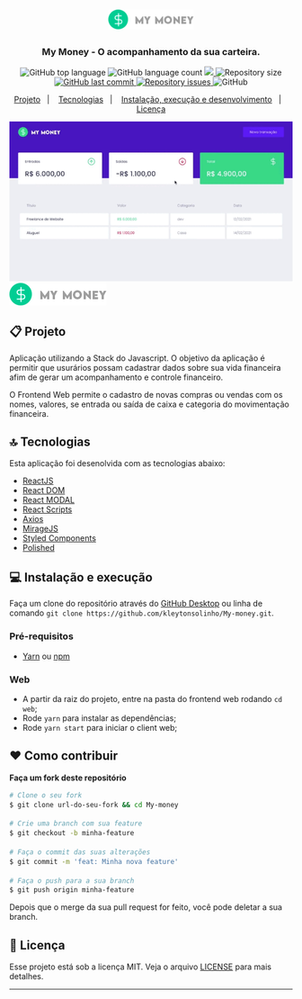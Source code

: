 <h1 align="center">
  <img src=".github/logo2.png" alt="My Money" width="30%">
</h1>

<h3 align="center">
  My Money - O acompanhamento da sua carteira.
</h3>

<p align="center">
  <img alt="GitHub top language" src="https://img.shields.io/github/languages/top/kleytonsolinho/My-money">
  
  <img alt="GitHub language count" src="https://img.shields.io/github/languages/count/kleytonsolinho/My-money">
  
  <a href="https://www.codacy.com/manual/kleytonsolinho/My-money?    utm_source=github.com&amp;utm_medium=referral&amp;utm_content=kleytonsolinho/thebehero&amp;utm_campaign=Badge_Grade">
  <img src="https://api.codacy.com/project/badge/Grade/af7ef38b79414492844663ebbbf4e21b"/>
  </a>
  
  <img alt="Repository size" src="https://img.shields.io/github/repo-size/kleytonsolinho/My-money">
  
  <a href="https://github.com/kleytonsolinho/thebehero/commits/master">
    <img alt="GitHub last commit" src="https://img.shields.io/github/last-commit/kleytonsolinho/My-money">
  </a>
  
  <a href="https://github.com/kleytonsolinho/thebehero/issues">
    <img alt="Repository issues" src="https://img.shields.io/github/issues/kleytonsolinho/My-money">
  </a>
  
  <img alt="GitHub" src="https://img.shields.io/github/license/kleytonsolinho/My-money">
</p>

<p align="center">
  <a href="#%EF%B8%8F-projeto">Projeto</a>&nbsp;&nbsp;&nbsp;|&nbsp;&nbsp;&nbsp;
  <a href="#-tecnologias">Tecnologias</a>&nbsp;&nbsp;&nbsp;|&nbsp;&nbsp;&nbsp;
  <a href="#-instalação-execução-e-desenvolvimento">Instalação, execução e desenvolvimento</a>&nbsp;&nbsp;&nbsp;|&nbsp;&nbsp;&nbsp;
  <a href="#-licença">Licença</a>
</p>

<div align="center">
  <img src=".github/tela.gif" alt="Tela - My Money">
 </div>

<img alt="Layout" src=".github/logo2.png" />

## 📋 Projeto

Aplicação utilizando a Stack do Javascript. O objetivo da aplicação é permitir que usurários possam cadastrar dados sobre sua vida financeira
afim de gerar um acompanhamento e controle financeiro.

O Frontend Web permite o cadastro de novas compras ou vendas com os nomes, valores, se entrada ou saída de caixa e categoria do movimentação financeira.

## 🔝 Tecnologias

Esta aplicação foi desenolvida com as tecnologias abaixo:

- [ReactJS](https://reactjs.org/)
- [React DOM](https://reactjs.org/)
- [React MODAL](https://github.com/reactjs/react-modal/)
- [React Scripts](https://reactjs.org/)
- [Axios](https://github.com/axios/axios)
- [MirageJS](https://miragejs.com/)
- [Styled Components](https://styled-components.com/)
- [Polished](https://polished.js.org/)

## 💻 Instalação e execução

Faça um clone do repositório através do [GitHub Desktop](https://desktop.github.com/) ou linha de comando `git clone https://github.com/kleytonsolinho/My-money.git`.

### Pré-requisitos

- [Yarn](https://yarnpkg.com/) ou [npm](https://www.npmjs.com/)

### Web

- A partir da raiz do projeto, entre na pasta do frontend web rodando `cd web`;
- Rode `yarn` para instalar as dependências;
- Rode `yarn start` para iniciar o client web;

## ❤️ Como contribuir

**Faça um fork deste repositório**

<!-- - Faça um fork desse repositório;
- Cria uma branch com a sua feature: `git checkout -b minha-feature`;
- Faça commit das suas alterações: `git commit -m 'feat: Minha nova feature'`;
- Faça push para a sua branch: `git push origin minha-feature`; -->

```bash
# Clone o seu fork
$ git clone url-do-seu-fork && cd My-money

# Crie uma branch com sua feature
$ git checkout -b minha-feature

# Faça o commit das suas alterações
$ git commit -m 'feat: Minha nova feature'

# Faça o push para a sua branch
$ git push origin minha-feature
```

Depois que o merge da sua pull request for feito, você pode deletar a sua branch.

## 📝 Licença

Esse projeto está sob a licença MIT. Veja o arquivo [LICENSE](https://github.com/kleytonsolinho/My-money/blob/master/LICENSE) para mais detalhes.

---
